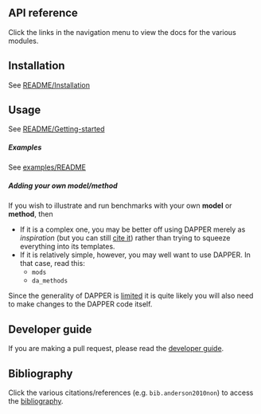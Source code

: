 ## API reference

Click the links in the navigation menu to view
the docs for the various modules.

## Installation

See [README/Installation](https://github.com/nansencenter/DAPPER#installation)

## Usage

See [README/Getting-started](https://github.com/nansencenter/DAPPER#getting-started)

##### Examples

See [examples/README](https://github.com/nansencenter/DAPPER/tree/master/examples)

##### Adding your own model/method

If you wish to illustrate and run benchmarks with
your own **model** or **method**, then

- If it is a complex one, you may be better off using DAPPER
  merely as *inspiration* (but you can still
  [cite it](https://github.com/nansencenter/DAPPER#getting-started))
  rather than trying to squeeze everything into its templates.
- If it is relatively simple, however, you may well want to use DAPPER.
  In that case, read this:
    - `mods`
    - `da_methods`

Since the generality of DAPPER is
[limited](https://github.com/nansencenter/DAPPER#similar-projects)
it is quite likely you will also need to make changes to the DAPPER code itself.

## Developer guide

If you are making a pull request, please read the [developer guide](dev_guide).

## Bibliography

Click the various citations/references (e.g. `bib.anderson2010non`)
to access the [bibliography](bib).
